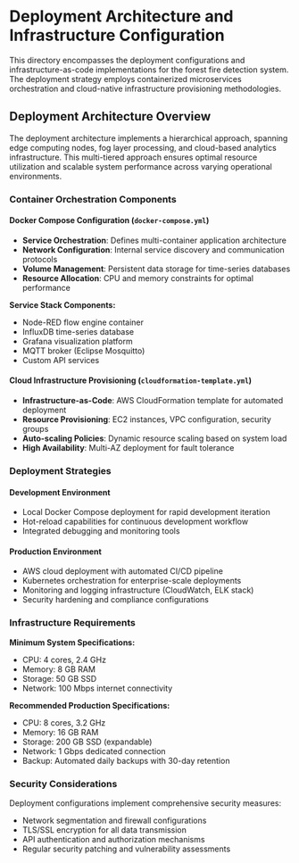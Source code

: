 # Deployment Architecture and Infrastructure Configuration

This directory encompasses the deployment configurations and infrastructure-as-code implementations for the forest fire detection system. The deployment strategy employs containerized microservices orchestration and cloud-native infrastructure provisioning methodologies.

## Deployment Architecture Overview

The deployment architecture implements a hierarchical approach, spanning edge computing nodes, fog layer processing, and cloud-based analytics infrastructure. This multi-tiered approach ensures optimal resource utilization and scalable system performance across varying operational environments.

### Container Orchestration Components

#### Docker Compose Configuration (`docker-compose.yml`)
- **Service Orchestration**: Defines multi-container application architecture
- **Network Configuration**: Internal service discovery and communication protocols
- **Volume Management**: Persistent data storage for time-series databases
- **Resource Allocation**: CPU and memory constraints for optimal performance

**Service Stack Components:**
- Node-RED flow engine container
- InfluxDB time-series database
- Grafana visualization platform
- MQTT broker (Eclipse Mosquitto)
- Custom API services

#### Cloud Infrastructure Provisioning (`cloudformation-template.yml`)
- **Infrastructure-as-Code**: AWS CloudFormation template for automated deployment
- **Resource Provisioning**: EC2 instances, VPC configuration, security groups
- **Auto-scaling Policies**: Dynamic resource scaling based on system load
- **High Availability**: Multi-AZ deployment for fault tolerance

### Deployment Strategies

#### Development Environment
- Local Docker Compose deployment for rapid development iteration
- Hot-reload capabilities for continuous development workflow
- Integrated debugging and monitoring tools

#### Production Environment
- AWS cloud deployment with automated CI/CD pipeline
- Kubernetes orchestration for enterprise-scale deployments
- Monitoring and logging infrastructure (CloudWatch, ELK stack)
- Security hardening and compliance configurations

### Infrastructure Requirements

**Minimum System Specifications:**
- CPU: 4 cores, 2.4 GHz
- Memory: 8 GB RAM
- Storage: 50 GB SSD
- Network: 100 Mbps internet connectivity

**Recommended Production Specifications:**
- CPU: 8 cores, 3.2 GHz
- Memory: 16 GB RAM
- Storage: 200 GB SSD (expandable)
- Network: 1 Gbps dedicated connection
- Backup: Automated daily backups with 30-day retention

### Security Considerations

Deployment configurations implement comprehensive security measures:
- Network segmentation and firewall configurations
- TLS/SSL encryption for all data transmission
- API authentication and authorization mechanisms
- Regular security patching and vulnerability assessments
